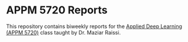 # APPM 5720 Reports

This repository contains biweekly reports for the [Applied Deep Learning (APPM 5720)](https://github.com/maziarraissi/Applied-Deep-Learning) class taught by Dr. Maziar Raissi.